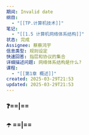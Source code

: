 ```yaml
---
期间: Invalid date
纲目:
  - "[[TP.计算机技术]]"
笔记:
  - "[[1.5 计算机网络体系结构]]"
状态: 完成
Assignee: 蔡蔡鸿宇
信息类型: 规则设定
快速回答: 指层和协议的集合
详细描述问题: 网络体系结构是什么?
课程:
  - "[[第1章 概述]]"
created: 2025-03-29T21:53
updated: 2025-03-29T21:53
---
```

### ❓==|==

### ☂️ ==|==